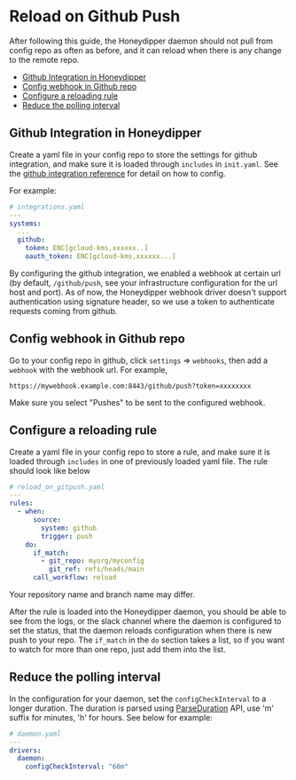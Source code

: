 # Reload on Github Push

After following this guide, the Honeydipper daemon should not pull from config repo as often as before, and it can reload when there is any change to the remote repo.

<!-- toc -->

- [Github Integration in Honeydipper](#github-integration-in-honeydipper)
- [Config webhook in Github repo](#config-webhook-in-github-repo)
- [Configure a reloading rule](#configure-a-reloading-rule)
- [Reduce the polling interval](#reduce-the-polling-interval)

<!-- tocstop -->

## Github Integration in Honeydipper

Create a yaml file in your config repo to store the settings for github integration, and make sure it is loaded through `includes` in `init.yaml`. See the [github integration reference](https://honeydipper-sphinx.readthedocs.io/en/latest/essentials.html#github) for detail on how to config. 

For example:

```yaml
# integrations.yaml
---
systems:
  ...
  github:
    token: ENC[gcloud-kms,xxxxxx..]
    oauth_token: ENC[gcloud-kms,xxxxxx...]
```

By configuring the github integration, we enabled a webhook at certain url (by default, `/github/push`, see your infrastructure configuration for the url host and port). As of now, the Honeydipper webhook driver doesn't support authentication using signature header, so we use a token to authenticate requests coming from github.

## Config webhook in Github repo

Go to your config repo in github, click `settings` => `webhooks`, then add a `webhook` with the webhook url.  For example,

```
https://mywebhook.example.com:8443/github/push?token=xxxxxxxx
``` 

Make sure you select "Pushes" to be sent to the configured webhook.

## Configure a reloading rule

Create a yaml file in your config repo to store a rule, and make sure it is loaded through `includes` in one of previously loaded yaml file. The rule should look like below

```yaml
# reload_on_gitpush.yaml
---
rules:
  - when:
      source:
        system: github
        trigger: push
    do:
      if_match:
        - git_repo: myorg/myconfig
          git_ref: refs/heads/main
      call_workflow: reload
```
Your repository name and branch name may differ.

After the rule is loaded into the Honeydipper daemon, you should be able to see from the logs, or the slack channel where the daemon is configured to set the status, that the daemon reloads configuration when there is new push to your repo. The `if_match` in the `do` section
takes a list, so if you want to watch for more than one repo, just add them into the list.

## Reduce the polling interval

In the configuration for your daemon, set the `configCheckInterval` to a longer duration. The duration is parsed using [ParseDuration](https://golang.org/pkg/time/#ParseDuration) API,  use 'm' suffix for minutes, 'h' for hours. See below for example:

```yaml
# daemon.yaml
---
drivers:
  daemon:
    configCheckInterval: "60m"
```
